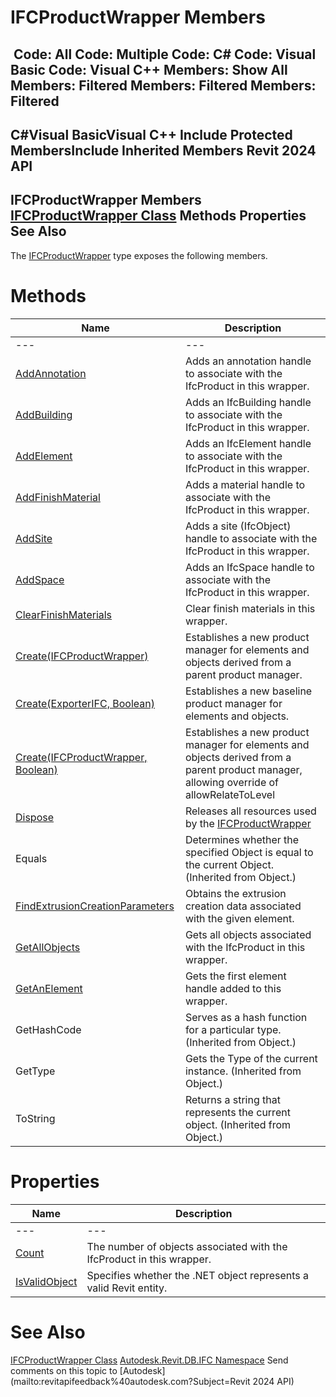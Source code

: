 # IFCProductWrapper Members

﻿
 Code: All Code: Multiple Code: C# Code: Visual Basic Code: Visual C++  Members: Show All Members: Filtered Members: Filtered Members: Filtered   
---  
C#Visual BasicVisual C++
Include Protected MembersInclude Inherited Members
Revit 2024 API  
---  
IFCProductWrapper Members  
[IFCProductWrapper Class](368d2c50-1258-32a9-00ed-cc41059a6694.md "IFCProductWrapper Class") Methods Properties See Also  
---  
The [IFCProductWrapper](368d2c50-1258-32a9-00ed-cc41059a6694.md "IFCProductWrapper Class") type exposes the following members.
# Methods
| Name | Description |
| --- | --- |
| --- | --- | --- |
| [AddAnnotation](81879d31-9d99-661c-5251-918c2e496677.md "AddAnnotation Method") | Adds an annotation handle to associate with the IfcProduct in this wrapper. |
| [AddBuilding](4ab99c64-1699-25d5-6ece-bdd5994a1727.md "AddBuilding Method") | Adds an IfcBuilding handle to associate with the IfcProduct in this wrapper. |
| [AddElement](390959ad-cb5f-d6d9-f7a9-7c926f88edd5.md "AddElement Method") | Adds an IfcElement handle to associate with the IfcProduct in this wrapper. |
| [AddFinishMaterial](68339fc8-168c-1780-d477-155a7204a37c.md "AddFinishMaterial Method") | Adds a material handle to associate with the IfcProduct in this wrapper. |
| [AddSite](d0be3b52-c2b5-8f69-0fc6-19a992d35143.md "AddSite Method") | Adds a site (IfcObject) handle to associate with the IfcProduct in this wrapper. |
| [AddSpace](1b6b85a0-b51e-9f82-cfa7-6db4cda9f884.md "AddSpace Method") | Adds an IfcSpace handle to associate with the IfcProduct in this wrapper. |
| [ClearFinishMaterials](ead3e7cf-76e8-eb9e-ab68-2105b54b2726.md "ClearFinishMaterials Method") | Clear finish materials in this wrapper. |
| [Create(IFCProductWrapper)](1e2a3510-f0b9-c8eb-79e0-e005ebdb5ead.md "Create Method \(IFCProductWrapper\)") | Establishes a new product manager for elements and objects derived from a parent product manager. |
| [Create(ExporterIFC, Boolean)](832e93b2-8a73-c222-6a33-b214f8d84e74.md "Create Method \(ExporterIFC, Boolean\)") | Establishes a new baseline product manager for elements and objects. |
| [Create(IFCProductWrapper, Boolean)](26cf5730-2491-c14f-41e1-d84aa4bbc1d9.md "Create Method \(IFCProductWrapper, Boolean\)") | Establishes a new product manager for elements and objects derived from a parent product manager, allowing override of allowRelateToLevel |
| [Dispose](89727a8f-7289-3664-13dd-339402382b29.md "Dispose Method") | Releases all resources used by the [IFCProductWrapper](368d2c50-1258-32a9-00ed-cc41059a6694.md "IFCProductWrapper Class") |
| Equals | Determines whether the specified Object is equal to the current Object. (Inherited from Object.) |
| [FindExtrusionCreationParameters](dab9ac70-4f27-9013-d067-8e21acbfccdb.md "FindExtrusionCreationParameters Method") | Obtains the extrusion creation data associated with the given element. |
| [GetAllObjects](a9c471bf-4ff5-e805-15bd-faead58d766a.md "GetAllObjects Method") | Gets all objects associated with the IfcProduct in this wrapper. |
| [GetAnElement](66f19c6e-c1d6-be9e-808b-36e3d8d9e1b6.md "GetAnElement Method") | Gets the first element handle added to this wrapper. |
| GetHashCode | Serves as a hash function for a particular type.  (Inherited from Object.) |
| GetType | Gets the Type of the current instance. (Inherited from Object.) |
| ToString | Returns a string that represents the current object. (Inherited from Object.) |

# Properties
| Name | Description |
| --- | --- |
| --- | --- | --- |
| [Count](62864705-37b8-8285-76a2-8dc2142724fa.md "Count Property") | The number of objects associated with the IfcProduct in this wrapper. |
| [IsValidObject](f838ab05-bff8-9d9b-413e-761124700772.md "IsValidObject Property") | Specifies whether the .NET object represents a valid Revit entity. |

# See Also
[IFCProductWrapper Class](368d2c50-1258-32a9-00ed-cc41059a6694.md "IFCProductWrapper Class")
[Autodesk.Revit.DB.IFC Namespace](b823fafb-1ba1-896b-4097-142c2817ce74.md "Autodesk.Revit.DB.IFC Namespace")
Send comments on this topic to [Autodesk](mailto:revitapifeedback%40autodesk.com?Subject=Revit 2024 API)